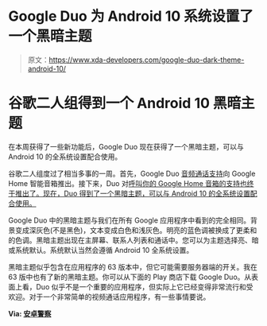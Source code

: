 # Google Duo 为 Android 10 系统设置了一个黑暗主题

> 原文：<https://www.xda-developers.com/google-duo-dark-theme-android-10/>

# 谷歌二人组得到一个 Android 10 黑暗主题

在本周获得了一些新功能后，Google Duo 现在获得了一个黑暗主题，可以与 Android 10 的全系统设置配合使用。

谷歌二人组度过了相当多事的一周。首先，Google Duo [音频通话支持](https://www.xda-developers.com/google-duo-audio-calling-google-home-smart-speakers/)向 Google Home 智能音箱推出。接下来，Duo 对[呼叫你的 Google Home 音箱的支持也终于推出了。现在，Duo 得到了一个黑暗主题，可以与 Android 10 的全系统设置配合使用。](https://www.xda-developers.com/google-duo-tests-google-home-calling-call-reminders/)

Google Duo 中的黑暗主题与我们在所有 Google 应用程序中看到的完全相同。背景变成深灰色(不是黑色)，文本变成白色和浅灰色。明亮的蓝色调被换成了更柔和的色调。黑暗主题出现在主屏幕、联系人列表和通话中。您可以为主题选择亮、暗或系统默认。系统默认当然会遵循 Android 10 全系统设置。

黑暗主题似乎包含在应用程序的 63 版本中，但它可能需要服务器端的开关。我在 63 版中也有了新的黑暗主题。你可以从下面的 Play 商店下载 Google Duo。从表面上看，Duo 似乎不是一个重要的应用程序，但实际上它已经变得非常流行和受欢迎。对于一个非常简单的视频通话应用程序，有一些事情要说。

**Via: [安卓警察](https://www.androidpolice.com/2019/10/04/dark-mode-comes-to-google-duo-on-android/)**